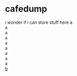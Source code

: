 # cafedump
i wonder if i can store stuff here
a<br>
a<br>
a<br>
a<br>
a<br>
a<br>
a<br>
a<br>
a<br>
[b](#cafedump)

